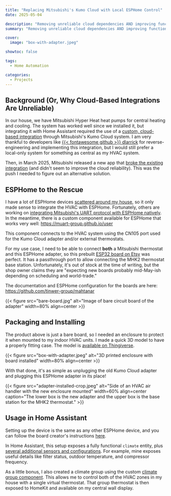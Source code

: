 ```yaml
---
title: "Replacing Mitsubishi's Kumo Cloud with Local ESPHome Control"
date: 2025-05-04

description: "Removing unreliable cloud dependencies AND improving functionality!"
summary: "Removing unreliable cloud dependencies AND improving functionality!"

cover:
  image: "box-with-adapter.jpeg"

showtoc: false

tags:
  - Home Automation

categories:
  - Projects
---
```


## Background (Or, Why Cloud-Based Integrations Are Unreliable)

In our house, we have Mitsubishi Hyper Heat heat pumps for central heating and cooling. The system has worked well since we installed it, but integrating it with Home Assistant required the use of a [custom, cloud-based integration](https://github.com/dlarrick/hass-kumo) through Mitsubishi's Kumo Cloud system. I am very thankful to developers like [{{< fontawesome github >}} dlarrick](https://github.com/dlarrick) for reverse-engineering and implementing this integration, but I would still prefer a local-only system for something as central as my HVAC system.

Then, in March 2025, Mitsubishi released a new app that [broke the existing integration](https://github.com/dlarrick/hass-kumo/issues/189) (and didn't seem to improve the cloud reliability). This was the push I needed to figure out an alternative solution.

## ESPHome to the Rescue

I have a lot of ESPHome devices [scattered around my house](https://github.com/corbanmailloux/home-assistant-configuration/tree/master/esphome), so it only made sense to integrate the HVAC with ESPHome. Fortunately, others are working on [integrating Mitsubishi's UART protocol with ESPHome natively](https://github.com/esphome/esphome/pull/7289). In the meantime, there is a custom component available for ESPHome that works very well: https://muart-group.github.io/user

This component connects to the HVAC system using the CN105 port used for the Kumo Cloud adapter and/or external thermostats.

For my use case, I need to be able to connect **both** a Mitsubishi thermostat and this ESPHome adapter, so this prebuilt [ESP32 board on Etsy](https://www.etsy.com/listing/1762258422/mahtanar-heat-pump-controller) was perfect. It has a passthrough port to allow connecting the MHK2 thermostat base station.
Unfortunately, it's out of stock at the time of writing, but the shop owner claims they are "expecting new boards probably mid-May-ish depending on scheduling and world-trade."

The documentation and ESPHome configuration for the boards are here: https://github.com/tinwer-group/mahtanar

{{< figure src="bare-board.jpg" alt="Image of bare circuit board of the adapter" width=80% align=center >}}

## Packaging and Installing

The product above is just a bare board, so I needed an enclosure to protect it when mounted to my indoor HVAC units.
I made a quick 3D model to have a properly fitting case. The model is [available on Thingiverse](https://www.thingiverse.com/thing:7012310).

{{< figure src="box-with-adapter.jpeg" alt="3D printed enclosure with board installed" width=80% align=center >}}

With that done, it's as simple as unplugging the old Kumo Cloud adapter and plugging this ESPHome adapter in its place!

{{< figure src="adapter-installed-crop.jpeg" alt="Side of an HVAC air handler with the new enclosure mounted" width=60% align=center caption="The lower box is the new adapter and the upper box is the base station for the MHK2 thermostat." >}}

## Usage in Home Assistant

Setting up the device is the same as any other ESPHome device, and you can follow the board creator's instructions [here](https://github.com/tinwer-group/mahtanar?tab=readme-ov-file#setup).

In Home Assistant, this setup exposes a fully functional `climate` entity, plus [several additional sensors and configurations](https://muart-group.github.io/user/entities). For example, mine exposes useful details like filter status, outdoor temperature, and compressor frequency.

As a little bonus, I also created a climate group using the custom [climate group component](https://github.com/bjrnptrsn/climate_group). This allows me to control both of the HVAC zones in my house with a single virtual thermostat. That group thermostat is then exposed to HomeKit and available on my central wall display.
